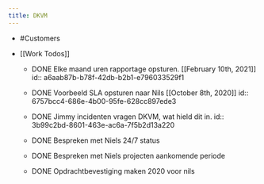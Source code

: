 ```yaml
---
title: DKVM
---
```


- #Customers 

- [[Work Todos]] 
	 - DONE Elke maand uren rapportage opsturen. [[February 10th, 2021]] 
id:: a6aab87b-b78f-42db-b2b1-e796033529f1

	 - DONE Voorbeeld SLA opsturen naar Nils [[October 8th, 2020]]
id:: 6757bcc4-686e-4b00-95fe-628cc897ede3

	 - DONE Jimmy incidenten vragen DKVM, wat hield dit in.
id:: 3b99c2bd-8601-463e-ac6a-7f5b2d13a220

	 - DONE Bespreken met Niels 24/7 status

	 - DONE Bespreken met Niels projecten aankomende periode 

	 - DONE  Opdrachtbevestiging maken 2020 voor nils
